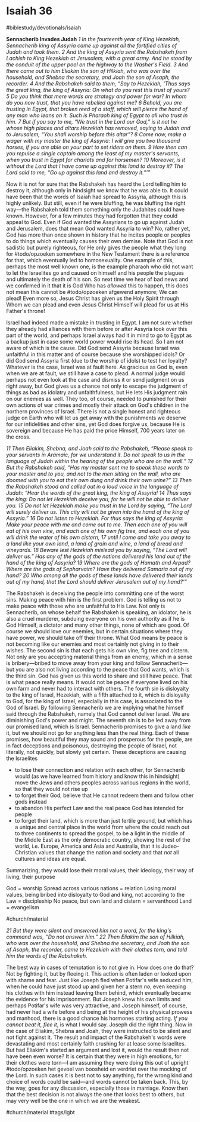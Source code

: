 # Isaiah 36
#biblestudy/devotionals/isaiah

**Sennacherib Invades Judah**
*1 In the fourteenth year of King Hezekiah, Sennacherib king of Assyria came up against all the fortified cities of Judah and took them. 2 And the king of Assyria sent the Rabshakeh from Lachish to King Hezekiah at Jerusalem, with a great army. And he stood by the conduit of the upper pool on the highway to the Washer's Field. 3 And there came out to him Eliakim the son of Hilkiah, who was over the household, and Shebna the secretary, and Joah the son of Asaph, the recorder.*
*4 And the Rabshakeh said to them, “Say to Hezekiah, ‘Thus says the great king, the king of Assyria: On what do you rest this trust of yours? 5 Do you think that mere words are strategy and power for war? In whom do you now trust, that you have rebelled against me? 6 Behold, you are trusting in Egypt, that broken reed of a staff, which will pierce the hand of any man who leans on it. Such is Pharaoh king of Egypt to all who trust in him. 7 But if you say to me, “We trust in the Lord our God,” is it not he whose high places and altars Hezekiah has removed, saying to Judah and to Jerusalem, “You shall worship before this altar”? 8 Come now, make a wager with my master the king of Assyria: I will give you two thousand horses, if you are able on your part to set riders on them. 9 How then can you repulse a single captain among the least of my master's servants, when you trust in Egypt for chariots and for horsemen? 10 Moreover, is it without the Lord that I have come up against this land to destroy it? The Lord said to me, “Go up against this land and destroy it.”’”*

Now it is not for sure that the Rabshakeh has heard the Lord telling him to destroy it, although only in hindsight we know that he was able to. It could have been that the words of Isaiah had spread to Assyria, although this is highly unlikely. But still, even if he were bluffing, he was bluffing the right way—the Rabshakeh told them something only the Judahites could have known. 
However, for a few minutes they had forgotten that they could appeal to God. Even if God wanted the Assyrians to go up against Judah and Jerusalem, does that mean God wanted Assyria to win? No, rather yet, God has more than once shown in history that he incites people or peoples to do things which eventually causes their own demise. 
Note that God is not sadistic but purely righteous, for He only gives the people what they long for #todo/opzoeken  somewhere in the New Testament there is a reference for that, which eventually led to homosexuality. 
One example of this, perhaps the most well known one, is the example pharaoh who did not want to let the Israelites go and caused on himself and his people the plagues and ultimately the death of his son. 
So next time we hear of bad news and we confirmed in it that it is God Who has *allowed* this to happen, this does not mean this cannot be #todo/opzoeken  afgewend 
anymore; We can plead! Even more so, Jesus Christ has given us the Holy Spirit through Whom we can plead and even Jesus Christ Himself will plead for us at His Father's throne! 

Israel had indeed made a mistake in trusting in Egypt. I am not sure whether they already had alliances with them before or after Assyria took over this part of the world, and perhaps Israel always had it in mind to go to Egypt as a backup just in case some world power would rise its head. 
So I am not aware of which is the cause. Did God send Assyria because Israel was unfaithful in this matter and of course because she worshipped idols? Or did God send Assyria first (due to the worship of idols) to test her loyalty? 
Whatever is the case, Israel was at fault here. As gracious as God is, even when we are at fault, we still have a case to plead. A normal judge would perhaps not even look at the case and dismiss it or send judgment on us right away, but God gives us a chance not only to escape the judgment of things as bad as idolatry and unfaithfulness, but He lets His judgment rain on our enemies as well. They too, of course, needed to punished for their own actions of war crimes and mostly their attack on God's children in the northern provinces of Israel.
There is not a single honest and righteous judge on Earth who will let us get away with the punishments we deserve for our infidelities and other sins, yet God does forgive us, because He is sovereign and because He has paid the price Himself, 700 years later on the cross. 	

*11 Then Eliakim, Shebna, and Joah said to the Rabshakeh, “Please speak to your servants in Aramaic, for we understand it. Do not speak to us in the language of Judah within the hearing of the people who are on the wall.” 12 But the Rabshakeh said, “Has my master sent me to speak these words to your master and to you, and not to the men sitting on the wall, who are doomed with you to eat their own dung and drink their own urine?”*
*13 Then the Rabshakeh stood and called out in a loud voice in the language of Judah: “Hear the words of the great king, the king of Assyria! 14 Thus says the king: Do not let Hezekiah deceive you, for he will not be able to deliver you. 15 Do not let Hezekiah make you trust in the Lord by saying, “The Lord will surely deliver us. This city will not be given into the hand of the king of Assyria.” 16 Do not listen to Hezekiah. For thus says the king of Assyria: Make your peace with me and come out to me. Then each one of you will eat of his own vine, and each one of his own fig tree, and each one of you will drink the water of his own cistern, 17 until I come and take you away to a land like your own land, a land of grain and wine, a land of bread and vineyards. 18 Beware lest Hezekiah mislead you by saying, “The Lord will deliver us.” Has any of the gods of the nations delivered his land out of the hand of the king of Assyria? 19 Where are the gods of Hamath and Arpad? Where are the gods of Sepharvaim? Have they delivered Samaria out of my hand? 20 Who among all the gods of these lands have delivered their lands out of my hand, that the Lord should deliver Jerusalem out of my hand?’”*

The Rabshakeh is deceiving the people into committing one of the worst sins. Making peace with him is the first problem. God is telling us not to make peace with those who are unfaithful to His Law. Not only is Sennacherib, on whose behalf the Rabshakeh is speaking, an idolator, he is also a cruel murderer, subduing everyone on his own authority as if he is God Himself, a dictator and many other things, none of which are good. 
Of course we should love our enemies, but in certain situations where they have power, we should take off their throne. What God means by peace is not becoming like our enemies and most certainly not giving in to their wishes. 
The second sin is that each gets his own vine, fig tree and cistern. Not only are you accepting material things from an enemy, which in a sense is bribery—bribed to move away from your king and follow Sennacherib—but you are also not living according to the peace that God wants, which is the third sin. God has given us this world to share and still have peace. That is what peace really means. It would not be peace if everyone lived on his own farm and never had to interact with others. 
The fourth sin is disloyalty to the king of Israel, Hezekiah, with a fifth attached to it, which is disloyalty to God, for the king of Israel, especially in this case, is associated to the God of Israel. By following Sennacherib we are implying what he himself said through the Rabshakeh, namely that God cannot deliver Israel. We are diminishing God's power and might. 
The seventh sin is to be led away from our promised land, which is Israel. Sennacherib promises to give a land *like* it, but we should not go for anything less than the real thing.
Each of these promises, how beautiful they may sound and prosperous for the people, are in fact deceptions and poisonous, destroying the people of Israel, not literally, not quickly, but slowly yet certain. 
These deceptions are causing the Israelites
*  to lose their connection and relation with each other, for Sennacherib would (as we have learned from history and know this in hindsight) move the Jews and others peoples across various regions in the world, so that they would not rise up
* to forget their God, believe that He cannot redeem them and follow other gods instead
* to abandon His perfect Law and the real peace God has intended for people
* to forget their land, which is more than just fertile ground, but which has a unique and central place in the world from where the could reach out to three continents to spread the gospel, to be a light in the middle of the Middle East as the only democratic country, showing the rest of the world, i.e. Europe, America and Asia and Australia, that it is Judeo-Christian values that change the nation and society and that *not* all cultures and ideas are equal. 

Summarizing, they would lose their moral values, their ideology, their way of living, their purpose

God = worship
Spread across various nations = relation
Losing moral values, being bribed into disloyalty to God and king, not according to the Law = discipleship
No peace, but own land and cistern = servanthood
Land = evangelism

#church/material  

*21 But they were silent and answered him not a word, for the king's command was, “Do not answer him.” 22 Then Eliakim the son of Hilkiah, who was over the household, and Shebna the secretary, and Joah the son of Asaph, the recorder, came to Hezekiah with their clothes torn, and told him the words of the Rabshakeh.*

The best way in cases of temptation is to not give in. How does one do that? Not by fighting it, but by fleeing it. This action is often laden or looked upon with shame and fear. Just like Joseph fled when Potifar's wife seduced him, when he could have just stood up and given her a stern *no*, even keeping his clothes with him instead leaving them behind, which eventually became the evidence for his imprisonment. 
But Joseph knew his own limits and perhaps Potifar's wife was very attractive, and Joseph himself, of course, had never had a wife before and being at the height of his physical prowess and manhood, there is a good chance his hormones starting acting. *If you cannot beat it, flee it*, is what I would say. Joseph did the right thing. 
Now in the case of Eliakim, Shebna and Joah, they were instructed to be silent and not fight against it. The result and impact of the Rabshakeh's words were devastating and most certainly faith crushing for at lease some Israelites. But had Eliakim's started an argument and lost it, would the result then not have been even worse? It is certain that they were in high emotions, for their clothes were torn—I am assuming they were doing this out of upright #todo/opzoeken  het gevoel van boosheid en verdriet
over the mocking of the Lord. In such cases it is best not to say anything, for the wrong kind and choice of words could be said—and words cannot be taken back. This, by the way, goes for any discussion, especially those in marriage. 
Know then that the best decision is not always the one that looks best to others, but may very well be the one in which we are the weakest.

#church/material #tags/lgbt